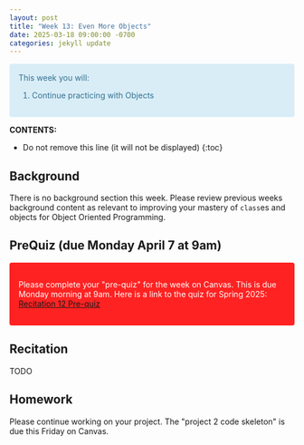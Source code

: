 ```yaml
---
layout: post
title: "Week 13: Even More Objects"
date: 2025-03-18 09:00:00 -0700
categories: jekyll update
---
```


<div markdown="ol" style="margin-bottom: 10px; margin-top: 10px; overflow: hidden; color: #31708f; background-color: #d9edf7; border-color: #bce8f1; padding: 15px; border: 1px solid transparent; border-radius: 4px;"> 
This week you will:
    <ol>
        <li>Continue practicing with Objects</li>
    </ol>
</div>


**CONTENTS:**
* Do not remove this line (it will not be displayed)
{:toc}

## Background
There is no background section this week. Please review previous weeks background content as relevant to improving your mastery of `class`es and objects for Object Oriented Programming.

## PreQuiz (due Monday April 7 at 9am)
<div markdown="ol" style="margin-bottom: 10px; margin-top: 10px; overflow: hidden; color: #ffffff; background-color: #ff2222; border-color: #bce8f1; padding: 15px; border: 1px solid transparent; border-radius: 4px;"> 

Please complete your "pre-quiz" for the week on Canvas. This is due Monday morning at 9am. Here is a link to the quiz for Spring 2025: <a href="TODO">Recitation 12 Pre-quiz</a>
</div>

## Recitation
TODO

## Homework
Please continue working on your project. The "project 2 code skeleton" is due this Friday on Canvas.